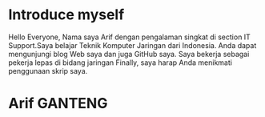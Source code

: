 # Introduce myself

Hello Everyone, Nama saya Arif dengan pengalaman singkat di section IT Support.Saya belajar Teknik Komputer Jaringan dari Indonesia.
Anda dapat mengunjungi blog Web saya dan juga GitHub saya. Saya bekerja sebagai pekerja lepas di bidang jaringan
Finally, saya harap Anda menikmati penggunaan skrip saya.

# Arif GANTENG
